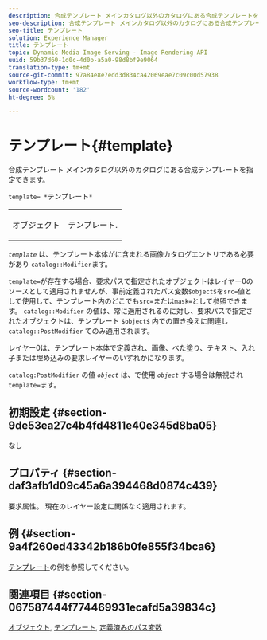 ```yaml
---
description: 合成テンプレート メインカタログ以外のカタログにある合成テンプレートを指定できます。
seo-description: 合成テンプレート メインカタログ以外のカタログにある合成テンプレートを指定できます。
seo-title: テンプレート
solution: Experience Manager
title: テンプレート
topic: Dynamic Media Image Serving - Image Rendering API
uuid: 59b37d60-1d0c-4d0b-a5a0-98d8bf9e9064
translation-type: tm+mt
source-git-commit: 97a84e8e7edd3d834ca42069eae7c09c00d57938
workflow-type: tm+mt
source-wordcount: '182'
ht-degree: 6%

---
```



# テンプレート{#template}

合成テンプレート メインカタログ以外のカタログにある合成テンプレートを指定できます。

`template= *`テンプレート`*`

<table id="simpletable_DEC6F4EB460D453B8F272C98C9C8B7E5"> 
 <tr class="strow"> 
  <td class="stentry"> <p><span class="varname"> オブジェクト</span> </p> </td> 
  <td class="stentry"> <p>テンプレート. </p></td> 
 </tr> 
</table>

*`template`* は、テンプレート本体がに含まれる画像カタログエントリである必要があり `catalog::Modifier`ます。

`template=`が存在する場合、要求パスで指定されたオブジェクトはレイヤー0のソースとして適用されませんが、事前定義されたパス変数`$object$`を`src=`値として使用して、テンプレート内のどこでも`src=`または`mask=`として参照できます。 `catalog::Modifier` の値は、常に適用されるのに対し、要求パスで指定されたオブジェクトは、テンプレート `$object$` 内での置き換えに関連し `catalog::PostModifier` てのみ適用されます。

レイヤー0は、テンプレート本体で定義され、画像、べた塗り、テキスト、入れ子または埋め込みの要求レイヤーのいずれかになります。

`catalog:PostModifier` の値 *`object`* は、で使用 *`object`* する場合は無視され `template=`ます。

## 初期設定 {#section-9de53ea27c4b4fd4811e40e345d8ba05}

なし

## プロパティ {#section-daf3afb1d09c45a6a394468d0874c439}

要求属性。 現在のレイヤー設定に関係なく適用されます。

## 例 {#section-9a4f260ed43342b186b0fe855f34bca6}

[テンプレート](../../../../../is-api/http-ref/image-serving-api-ref/c-http-protocol-reference/c-templates/c-templates.md#concept-3cd2d2adae0e41b2979b9640244d4d3e)の例を参照してください。

## 関連項目 {#section-067587444f774469931ecafd5a39834c}

[オブジェクト](../../../../../is-api/http-ref/image-serving-api-ref/c-http-protocol-reference/c-data-types/r-object.md#reference-2591bd24548d462782c68d138ef795a0), [テンプレート](../../../../../is-api/http-ref/image-serving-api-ref/c-http-protocol-reference/c-templates/c-templates.md#concept-3cd2d2adae0e41b2979b9640244d4d3e), [定義済みのパス変数](../../../../../is-api/http-ref/image-serving-api-ref/c-http-protocol-reference/c-syntax-and-features/r-is-http-substitution-variables.md#reference-90dc01aba44940e4acdd0c6476e7aa5a)
